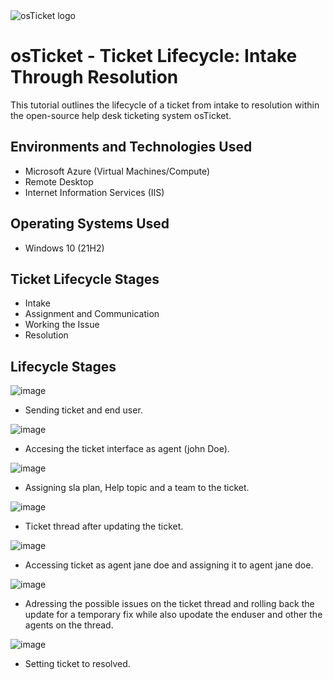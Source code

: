 <img src="https://i.imgur.com/Clzj7Xs.png" alt="osTicket logo"/>
</p>

<h1>osTicket - Ticket Lifecycle: Intake Through Resolution</h1>
This tutorial outlines the lifecycle of a ticket from intake to resolution within the open-source help desk ticketing system osTicket.<br />


<h2>Environments and Technologies Used</h2>

- Microsoft Azure (Virtual Machines/Compute)
- Remote Desktop
- Internet Information Services (IIS)

<h2>Operating Systems Used </h2>

- Windows 10</b> (21H2)

<h2>Ticket Lifecycle Stages</h2>

- Intake
- Assignment and Communication
- Working the Issue
- Resolution

<h2>Lifecycle Stages</h2>

![image](https://github.com/user-attachments/assets/e3eaf097-3875-4ca7-bd17-8def4bd4513a)

- Sending ticket and end user.

![image](https://github.com/user-attachments/assets/3e29a6ed-ad12-4a6c-8bbe-86d1143c6c93)

- Accesing the ticket interface as agent (john Doe).

![image](https://github.com/user-attachments/assets/f94ba020-1553-41ef-a708-66f6f16eae99)

- Assigning sla plan, Help topic and a team to the ticket.

![image](https://github.com/user-attachments/assets/4718a0a1-a796-4c90-8dd9-6502a1055aca)

- Ticket thread after updating the ticket.

![image](https://github.com/user-attachments/assets/8bbdd102-92fd-45dd-9f6a-484cea6fb7f5)

- Accessing ticket as agent jane doe and assigning it to agent jane doe.

![image](https://github.com/user-attachments/assets/50ab59df-7d95-4157-a651-8c637f14ece5)

- Adressing the possible issues on the ticket thread and rolling back the update for a temporary fix while also upodate the enduser and other the agents on the thread.

![image](https://github.com/user-attachments/assets/afa2ce97-b2ed-4c71-a17e-4648087d8ac5)

- Setting ticket to resolved.

